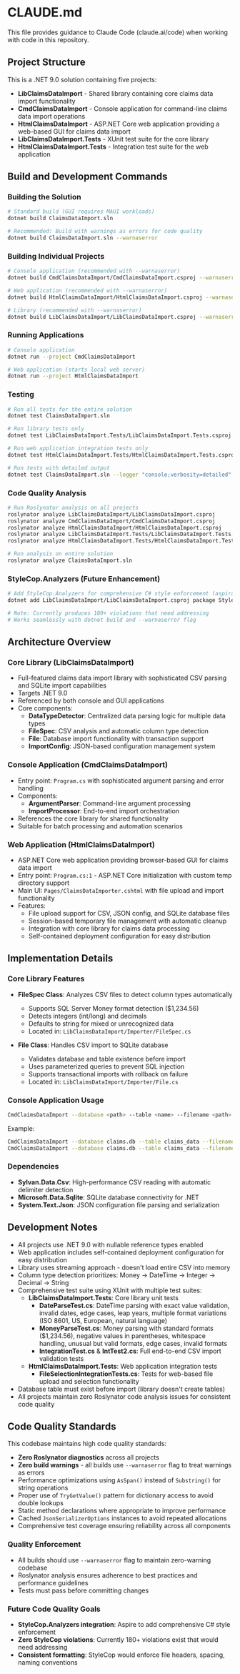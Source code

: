 # CLAUDE.md

This file provides guidance to Claude Code (claude.ai/code) when working with code in this repository.

## Project Structure

This is a .NET 9.0 solution containing five projects:

- **LibClaimsDataImport** - Shared library containing core claims data import functionality
- **CmdClaimsDataImport** - Console application for command-line claims data import operations
- **HtmlClaimsDataImport** - ASP.NET Core web application providing a web-based GUI for claims data import
- **LibClaimsDataImport.Tests** - XUnit test suite for the core library
- **HtmlClaimsDataImport.Tests** - Integration test suite for the web application

## Build and Development Commands

### Building the Solution
```bash
# Standard build (GUI requires MAUI workloads)
dotnet build ClaimsDataImport.sln

# Recommended: Build with warnings as errors for code quality
dotnet build ClaimsDataImport.sln --warnaserror
```

### Building Individual Projects
```bash
# Console application (recommended with --warnaserror)
dotnet build CmdClaimsDataImport/CmdClaimsDataImport.csproj --warnaserror

# Web application (recommended with --warnaserror)
dotnet build HtmlClaimsDataImport/HtmlClaimsDataImport.csproj --warnaserror

# Library (recommended with --warnaserror) 
dotnet build LibClaimsDataImport/LibClaimsDataImport.csproj --warnaserror
```

### Running Applications
```bash
# Console application
dotnet run --project CmdClaimsDataImport

# Web application (starts local web server)
dotnet run --project HtmlClaimsDataImport
```

### Testing
```bash
# Run all tests for the entire solution
dotnet test ClaimsDataImport.sln

# Run library tests only
dotnet test LibClaimsDataImport.Tests/LibClaimsDataImport.Tests.csproj

# Run web application integration tests only
dotnet test HtmlClaimsDataImport.Tests/HtmlClaimsDataImport.Tests.csproj

# Run tests with detailed output
dotnet test ClaimsDataImport.sln --logger "console;verbosity=detailed"
```

### Code Quality Analysis
```bash
# Run Roslynator analysis on all projects
roslynator analyze LibClaimsDataImport/LibClaimsDataImport.csproj
roslynator analyze CmdClaimsDataImport/CmdClaimsDataImport.csproj
roslynator analyze HtmlClaimsDataImport/HtmlClaimsDataImport.csproj
roslynator analyze LibClaimsDataImport.Tests/LibClaimsDataImport.Tests.csproj
roslynator analyze HtmlClaimsDataImport.Tests/HtmlClaimsDataImport.Tests.csproj

# Run analysis on entire solution
roslynator analyze ClaimsDataImport.sln
```

### StyleCop.Analyzers (Future Enhancement)
```bash
# Add StyleCop.Analyzers for comprehensive C# style enforcement (aspiration)
dotnet add LibClaimsDataImport/LibClaimsDataImport.csproj package StyleCop.Analyzers

# Note: Currently produces 180+ violations that need addressing
# Works seamlessly with dotnet build and --warnaserror flag
```

## Architecture Overview

### Core Library (LibClaimsDataImport)
- Full-featured claims data import library with sophisticated CSV parsing and SQLite import capabilities
- Targets .NET 9.0
- Referenced by both console and GUI applications
- Core components:
  - **DataTypeDetector**: Centralized data parsing logic for multiple data types
  - **FileSpec**: CSV analysis and automatic column type detection
  - **File**: Database import functionality with transaction support
  - **ImportConfig**: JSON-based configuration management system

### Console Application (CmdClaimsDataImport) 
- Entry point: `Program.cs` with sophisticated argument parsing and error handling
- Components:
  - **ArgumentParser**: Command-line argument processing
  - **ImportProcessor**: End-to-end import orchestration
- References the core library for shared functionality
- Suitable for batch processing and automation scenarios

### Web Application (HtmlClaimsDataImport)
- ASP.NET Core web application providing browser-based GUI for claims data import
- Entry point: `Program.cs:1` - ASP.NET Core initialization with custom temp directory support
- Main UI: `Pages/ClaimsDataImporter.cshtml` with file upload and import functionality
- Features:
  - File upload support for CSV, JSON config, and SQLite database files
  - Session-based temporary file management with automatic cleanup
  - Integration with core library for claims data processing
  - Self-contained deployment configuration for easy distribution

## Implementation Details

### Core Library Features
- **FileSpec Class**: Analyzes CSV files to detect column types automatically
  - Supports SQL Server Money format detection ($1,234.56)
  - Detects integers (int/long) and decimals
  - Defaults to string for mixed or unrecognized data
  - Located in: `LibClaimsDataImport/Importer/FileSpec.cs`

- **File Class**: Handles CSV import to SQLite database
  - Validates database and table existence before import
  - Uses parameterized queries to prevent SQL injection
  - Supports transactional imports with rollback on failure
  - Located in: `LibClaimsDataImport/Importer/File.cs`

### Console Application Usage
```bash
CmdClaimsDataImport --database <path> --table <name> --filename <path> [--config <path>]
```

Example:
```bash
CmdClaimsDataImport --database claims.db --table claims_data --filename data.csv
CmdClaimsDataImport --database claims.db --table claims_data --filename data.csv --config custom_config.json
```

### Dependencies
- **Sylvan.Data.Csv**: High-performance CSV reading with automatic delimiter detection
- **Microsoft.Data.Sqlite**: SQLite database connectivity for .NET
- **System.Text.Json**: JSON configuration file parsing and serialization

## Development Notes

- All projects use .NET 9.0 with nullable reference types enabled
- Web application includes self-contained deployment configuration for easy distribution
- Library uses streaming approach - doesn't load entire CSV into memory
- Column type detection prioritizes: Money → DateTime → Integer → Decimal → String
- Comprehensive test suite using XUnit with multiple test suites:
  - **LibClaimsDataImport.Tests**: Core library unit tests
    - **DateParseTest.cs**: DateTime parsing with exact value validation, invalid dates, edge cases, leap years, multiple format variations (ISO 8601, US, European, natural language)
    - **MoneyParseTest.cs**: Money parsing with standard formats ($1,234.56), negative values in parentheses, whitespace handling, unusual but valid formats, edge cases, invalid formats
    - **IntegrationTest.cs** & **IntTest2.cs**: Full end-to-end CSV import validation tests
  - **HtmlClaimsDataImport.Tests**: Web application integration tests
    - **FileSelectionIntegrationTests.cs**: Tests for web-based file upload and selection functionality
- Database table must exist before import (library doesn't create tables)
- All projects maintain zero Roslynator code analysis issues for consistent code quality

## Code Quality Standards

This codebase maintains high code quality standards:
- **Zero Roslynator diagnostics** across all projects
- **Zero build warnings** - all builds use `--warnaserror` flag to treat warnings as errors
- Performance optimizations using `AsSpan()` instead of `Substring()` for string operations
- Proper use of `TryGetValue()` pattern for dictionary access to avoid double lookups
- Static method declarations where appropriate to improve performance
- Cached `JsonSerializerOptions` instances to avoid repeated allocations
- Comprehensive test coverage ensuring reliability across all components

### Quality Enforcement
- All builds should use `--warnaserror` flag to maintain zero-warning codebase
- Roslynator analysis ensures adherence to best practices and performance guidelines
- Tests must pass before committing changes

### Future Code Quality Goals
- **StyleCop.Analyzers integration**: Aspire to add comprehensive C# style enforcement
- **Zero StyleCop violations**: Currently 180+ violations exist that would need addressing
- **Consistent formatting**: StyleCop would enforce file headers, spacing, naming conventions